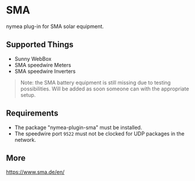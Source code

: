 # SMA

nymea plug-in for SMA solar equipment.

## Supported Things

* Sunny WebBox
* SMA speedwire Meters
* SMA speedwire Inverters

> Note: the SMA battery equipment is still missing due to testing possibilities. Will be added as soon someone can with the appropriate setup.

## Requirements

* The package "nymea-plugin-sma" must be installed.
* The speedwire port `9522` must not be clocked for UDP packages in the network.

## More
https://www.sma.de/en/
